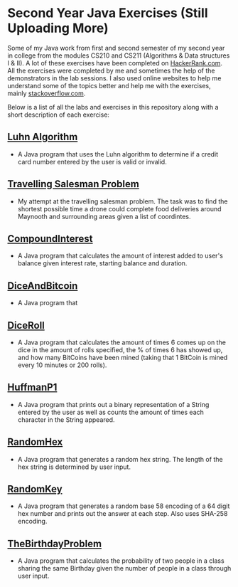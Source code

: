 # Second Year Java Exercises (Still Uploading More)
Some of my Java work from first and second semester of my second year in college from the modules CS210 and CS211 (Algorithms & Data structures I & II). A lot of these exercises have been completed on [HackerRank.com](https://www.hackerrank.com/). All the exercises were completed by me and sometimes the help of the demonstrators in the lab sessions. I also used online websites to help me understand some of the topics better and help me with the exercises, mainly [stackoverflow.com](stackoverflow.com).

Below is a list of all the labs and exercises in this repository along with a short description of each exercise:

## [Luhn Algorithm](https://github.com/ArturMK98/Second-Year-Java-Exercises/tree/master/Luhn%20Algorithm)
- A Java program that uses the Luhn algorithm to determine if a credit card number entered by the user is valid or invalid.

## [Travelling Salesman Problem](https://github.com/ArturMK98/Second-Year-Java-Exercises/tree/master/Travelling%20Salesman%20Problem)
- My attempt at the travelling salesman problem. The task was to find the shortest possible time a drone could complete food deliveries around Maynooth and surrounding areas given a list of coordintes.

## [CompoundInterest](https://github.com/ArturMK98/Second-Year-Java-Exercises/blob/master/CompoundInterest.java)
- A Java program that calculates the amount of interest added to user's balance given interest rate, starting balance and duration.

## [DiceAndBitcoin](https://github.com/ArturMK98/Second-Year-Java-Exercises/blob/master/DiceAndBitcoin.java)
- A Java program that 

## [DiceRoll](https://github.com/ArturMK98/Second-Year-Java-Exercises/blob/master/DiceRoll.java)
- A Java program that calculates the amount of times 6 comes up on the dice in the amount of rolls specified, the % of times 6 has showed up, and how many BitCoins have been mined (taking that 1 BitCoin is mined every 10 minutes or 200 rolls).

## [HuffmanP1](https://github.com/ArturMK98/Second-Year-Java-Exercises/blob/master/HuffmanP1.java)
- A Java program that prints out a binary representation of a String entered by the user as well as counts the amount of times each character in the String appeared.

## [RandomHex](https://github.com/ArturMK98/Second-Year-Java-Exercises/blob/master/RandomHex.java)
- A Java program that generates a random hex string. The length of the hex string is determined by user input.

## [RandomKey](https://github.com/ArturMK98/Second-Year-Java-Exercises/blob/master/RandomKey.java)
- A Java program that generates a random base 58 encoding of a 64 digit hex number and prints out the answer at each step. Also uses SHA-258 encoding.

## [TheBirthdayProblem](https://github.com/ArturMK98/Second-Year-Java-Exercises/blob/master/TheBirthdayProblem.java)
- A Java program that calculates the probability of two people in a class sharing the same Birthday given the number of people in a class through user input.
